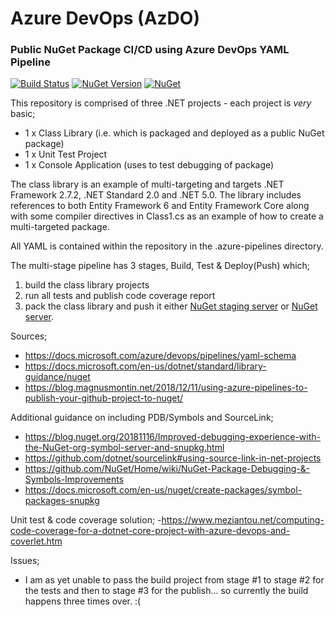 # Azure DevOps (AzDO)
### Public NuGet Package CI/CD using Azure DevOps YAML Pipeline

[![Build Status](https://dev.azure.com/f2calv/github/_apis/build/status/f2calv.azdo-pipelines-yaml-nuget?branchName=master)](https://dev.azure.com/f2calv/github/_build/latest?definitionId=4&branchName=master)
[![NuGet Version](https://img.shields.io/nuget/v/MyPkgLib.svg?style=flat)](https://www.nuget.org/packages/MyPkgLib/)
[![NuGet](https://img.shields.io/nuget/dt/MyPkgLib.svg)](https://www.nuget.org/packages/MyPkgLib)

This repository is comprised of three .NET projects - each project is *very* basic;
- 1 x Class Library (i.e. which is packaged and deployed as a public NuGet package)
- 1 x Unit Test Project
- 1 x Console Application (uses to test debugging of package)

The class library is an example of multi-targeting and targets .NET Framework 2.7.2, .NET Standard 2.0 and .NET 5.0.
The library includes references to both Entity Framework 6 and Entity Framework Core along with some compiler directives in Class1.cs as an example of how to create a multi-targeted package.

All YAML is contained within the repository in the .azure-pipelines directory.

The multi-stage pipeline has 3 stages, Build, Test & Deploy(Push) which;
1) build the class library projects
2) run all tests and publish code coverage report
3) pack the class library and push it either [NuGet staging server](https://int.nugettest.org/packages/MyPkgLib/) or [NuGet server](https://www.nuget.org/packages/MyPkgLib).

Sources;
- https://docs.microsoft.com/azure/devops/pipelines/yaml-schema
- https://docs.microsoft.com/en-us/dotnet/standard/library-guidance/nuget
- https://blog.magnusmontin.net/2018/12/11/using-azure-pipelines-to-publish-your-github-project-to-nuget/

Additional guidance on including PDB/Symbols and SourceLink;
- https://blog.nuget.org/20181116/Improved-debugging-experience-with-the-NuGet-org-symbol-server-and-snupkg.html
- https://github.com/dotnet/sourcelink#using-source-link-in-net-projects
- https://github.com/NuGet/Home/wiki/NuGet-Package-Debugging-&-Symbols-Improvements
- https://docs.microsoft.com/en-us/nuget/create-packages/symbol-packages-snupkg

Unit test & code coverage solution;
-https://www.meziantou.net/computing-code-coverage-for-a-dotnet-core-project-with-azure-devops-and-coverlet.htm

Issues;
- I am as yet unable to pass the build project from stage #1 to stage #2 for the tests and then to stage #3 for the publish... so currently the build happens three times over. :(